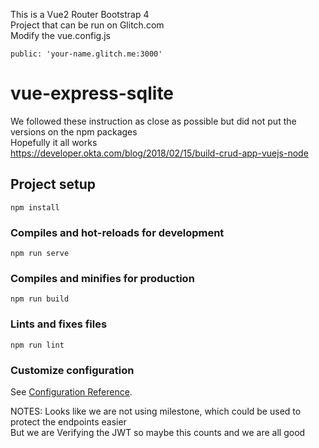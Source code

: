 This is a Vue2 Router Bootstrap 4 <br/>
Project that can be run on Glitch.com <br/>
Modify the vue.config.js <br/>
```
public: 'your-name.glitch.me:3000'
```
# vue-express-sqlite
We followed these instruction as close as possible but did not put the versions on the npm packages <br/>
Hopefully it all works <br/>
https://developer.okta.com/blog/2018/02/15/build-crud-app-vuejs-node

## Project setup
```
npm install
```

### Compiles and hot-reloads for development
```
npm run serve
```

### Compiles and minifies for production
```
npm run build
```

### Lints and fixes files
```
npm run lint
```

### Customize configuration
See [Configuration Reference](https://cli.vuejs.org/config/). <br/>

NOTES: Looks like we are not using milestone, which could be used to protect the endpoints easier <br/>
But we are Verifying the JWT so maybe this counts and we are all good
